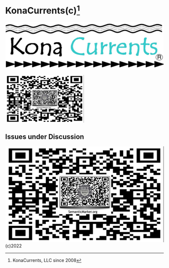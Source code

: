 # KonaCurrents(c)[^1]
![KonaCurrents](KonaCurrentsLabel.jpg)

[<img src="IMG_3274.PNG" width="250"/>](IMG_3274.PNG)
## Issues under Discussion
![Issue1](IMG_3274.PNG)
(c)2022
[^1]: KonaCurrents, LLC since 2008

